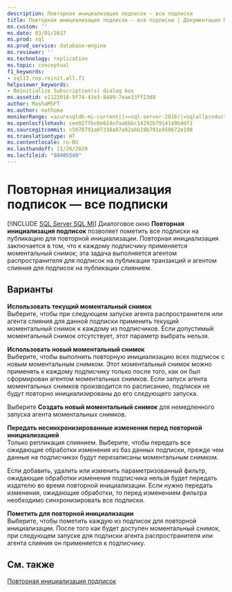 ```yaml
---
description: Повторная инициализация подписок — все подписки
title: Повторная инициализация подписок — все подписки | Документация Майкрософт
ms.custom: ''
ms.date: 03/01/2017
ms.prod: sql
ms.prod_service: database-engine
ms.reviewer: ''
ms.technology: replication
ms.topic: conceptual
f1_keywords:
- sql13.rep.reinit.all.f1
helpviewer_keywords:
- Reinitialize Subscription(s) dialog box
ms.assetid: e1122018-9f74-43e3-8489-7eae33ff23d9
author: MashaMSFT
ms.author: mathoma
monikerRange: =azuresqldb-mi-current||>=sql-server-2016||=sqlallproducts-allversions
ms.openlocfilehash: cee027fbc0e614e7aa6bbc14292b79141a9b4df1
ms.sourcegitcommit: c5078791a07330a87a92abb19b791e950672e198
ms.translationtype: HT
ms.contentlocale: ru-RU
ms.lasthandoff: 11/26/2020
ms.locfileid: "88405540"
---
```

# <a name="reinitialize-subscriptions---all-subscriptions"></a>Повторная инициализация подписок — все подписки
[!INCLUDE [SQL Server SQL MI](../../includes/applies-to-version/sql-asdbmi.md)]
   Диалоговое окно **Повторная инициализация подписок** позволяет пометить все подписки на публикацию для повторной инициализации. Повторная инициализация заключается в том, что к каждому подписчику применяется моментальный снимок; эта задача выполняется агентом распространителя для подписок на публикации транзакций и агентом слияния для подписок на публикации слиянием.  
  
## <a name="options"></a>Варианты  
 **Использовать текущий моментальный снимок**  
 Выберите, чтобы при следующем запуске агента распространителя или агента слияния для данной подписки применить текущий моментальный снимок к каждому из подписчиков. Если допустимый моментальный снимок отсутствует, этот параметр выбрать нельзя.  
  
 **Использовать новый моментальный снимок**  
 Выберите, чтобы выполнить повторную инициализацию всех подписок с новым моментальным снимком. Этот моментальный снимок можно применять к каждому подписчику только после того, как он был сформирован агентом моментальных снимков. Если запуск агента моментальных снимков производится по расписанию, подписки не будут повторно инициализированы до его следующего запуска.  
  
 Выберите **Создать новый моментальный снимок** для немедленного запуска агента моментальных снимков.  
  
 **Передать несинхронизированные изменения перед повторной инициализацией**  
 Только репликация слиянием. Выберите, чтобы передать все ожидающие обработки изменения из баз данных подписки, прежде чем данные на подписчиках будут перезаписаны моментальным снимком.  
  
 Если добавить, удалить или изменить параметризованный фильтр, ожидающие обработки изменения подписчика нельзя будет передать издателю во время повторной инициализации. Если нужно передать изменения, ожидающие обработки, то перед изменением фильтра необходимо синхронизировать все подписки.  
  
 **Пометить для повторной инициализации**  
 Выберите, чтобы пометить каждую из подписок для повторной инициализации. После того как будет доступен моментальный снимок, при следующем запуске для подписки агента распространителя или агента слияния он применяется к подписчику.  
  
## <a name="see-also"></a>См. также  
 [Повторная инициализация подписок](../../relational-databases/replication/reinitialize-subscriptions.md)  
  
  
